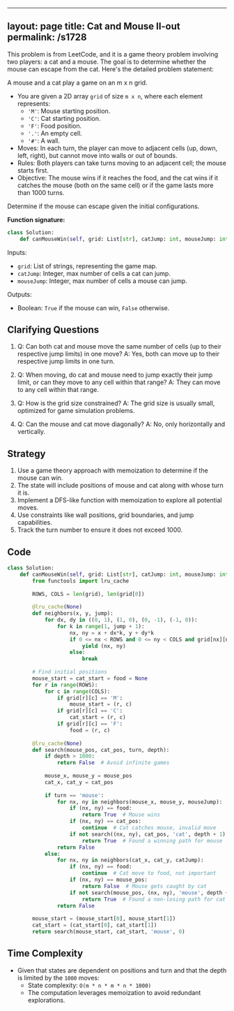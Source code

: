 
---
layout: page
title:  Cat and Mouse II-out
permalink: /s1728
---

This problem is from LeetCode, and it is a game theory problem involving two players: a cat and a mouse. The goal is to determine whether the mouse can escape from the cat. Here's the detailed problem statement:

A mouse and a cat play a game on an m x n grid.

- You are given a 2D array `grid` of size `m x n`, where each element represents:
  - `'M'`: Mouse starting position.
  - `'C'`: Cat starting position.
  - `'F'`: Food position.
  - `'.'`: An empty cell.
  - `'#'`: A wall.
- Moves: In each turn, the player can move to adjacent cells (up, down, left, right), but cannot move into walls or out of bounds.
- Rules: Both players can take turns moving to an adjacent cell; the mouse starts first. 
- Objective: The mouse wins if it reaches the food, and the cat wins if it catches the mouse (both on the same cell) or if the game lasts more than 1000 turns.

Determine if the mouse can escape given the initial configurations.

**Function signature:**
```python
class Solution:
    def canMouseWin(self, grid: List[str], catJump: int, mouseJump: int) -> bool:
```

Inputs:
- `grid`: List of strings, representing the game map.
- `catJump`: Integer, max number of cells a cat can jump.
- `mouseJump`: Integer, max number of cells a mouse can jump.

Outputs:
- Boolean: `True` if the mouse can win, `False` otherwise.

## Clarifying Questions

1. Q: Can both cat and mouse move the same number of cells (up to their respective jump limits) in one move?
   A: Yes, both can move up to their respective jump limits in one turn.

2. Q: When moving, do cat and mouse need to jump exactly their jump limit, or can they move to any cell within that range?
   A: They can move to any cell within that range.

3. Q: How is the grid size constrained?
   A: The grid size is usually small, optimized for game simulation problems.

4. Q: Can the mouse and cat move diagonally?
   A: No, only horizontally and vertically.

## Strategy

1. Use a game theory approach with memoization to determine if the mouse can win.
2. The state will include positions of mouse and cat along with whose turn it is.
3. Implement a DFS-like function with memoization to explore all potential moves.
4. Use constraints like wall positions, grid boundaries, and jump capabilities.
5. Track the turn number to ensure it does not exceed 1000.

## Code

```python
class Solution:
    def canMouseWin(self, grid: List[str], catJump: int, mouseJump: int) -> bool:
        from functools import lru_cache
        
        ROWS, COLS = len(grid), len(grid[0])
        
        @lru_cache(None)
        def neighbors(x, y, jump):
            for dx, dy in ((0, 1), (1, 0), (0, -1), (-1, 0)):
                for k in range(1, jump + 1):
                    nx, ny = x + dx*k, y + dy*k
                    if 0 <= nx < ROWS and 0 <= ny < COLS and grid[nx][ny] != '#':
                        yield (nx, ny)
                    else:
                        break
        
        # Find initial positions
        mouse_start = cat_start = food = None
        for r in range(ROWS):
            for c in range(COLS):
                if grid[r][c] == 'M':
                    mouse_start = (r, c)
                if grid[r][c] == 'C':
                    cat_start = (r, c)
                if grid[r][c] == 'F':
                    food = (r, c)
        
        @lru_cache(None)
        def search(mouse_pos, cat_pos, turn, depth):
            if depth > 1000:
                return False  # Avoid infinite games
            
            mouse_x, mouse_y = mouse_pos
            cat_x, cat_y = cat_pos
            
            if turn == 'mouse':
                for nx, ny in neighbors(mouse_x, mouse_y, mouseJump): 
                    if (nx, ny) == food:
                        return True  # Mouse wins
                    if (nx, ny) == cat_pos:
                        continue  # Cat catches mouse, invalid move
                    if not search((nx, ny), cat_pos, 'cat', depth + 1):
                        return True  # Found a winning path for mouse
                return False
            else:
                for nx, ny in neighbors(cat_x, cat_y, catJump):
                    if (nx, ny) == food:
                        continue  # Cat move to food, not important
                    if (nx, ny) == mouse_pos:
                        return False  # Mouse gets caught by cat
                    if not search(mouse_pos, (nx, ny), 'mouse', depth + 1):
                        return True  # Found a non-losing path for cat
                return False
        
        mouse_start = (mouse_start[0], mouse_start[1])
        cat_start = (cat_start[0], cat_start[1])
        return search(mouse_start, cat_start, 'mouse', 0)

```

## Time Complexity

- Given that states are dependent on positions and turn and that the depth is limited by the `1000` moves:
  - State complexity: `O(m * n * m * n * 1000)`
  - The computation leverages memoization to avoid redundant explorations.
